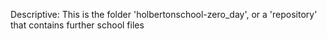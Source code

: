 Descriptive: This is the folder 'holbertonschool-zero_day', or a 'repository' that contains further school files
